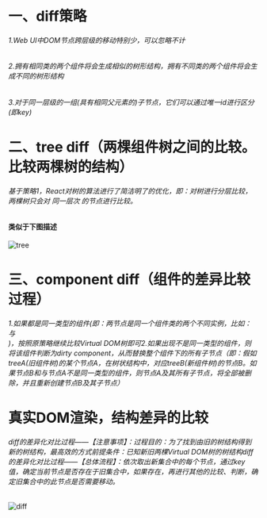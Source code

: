 # 一、diff策略

###### 1.Web UI中DOM节点跨层级的移动特别少，可以忽略不计
###### 2.拥有相同类的两个组件将会生成相似的树形结构，拥有不同类的两个组件将会生成不同的树形结构
###### 3.对于同一层级的一组(具有相同父元素的)子节点，它们可以通过唯一id进行区分(即key)

# 二、tree diff（两棵组件树之间的比较。比较两棵树的结构）

######  基于策略1，React对树的算法进行了简洁明了的优化，即：对树进行分层比较，两棵树只会对 同一层次 的节点进行比较。

#### 类似于下图描述

![tree](https://upload-images.jianshu.io/upload_images/7566087-466bb3637b71a493.png?imageMogr2/auto-orient/strip%7CimageView2/2/w/552/format/webp "树形结构图")

# 三、component diff（组件的差异比较过程）

 ###### 1.如果都是同一类型的组件(即：两节点是同一个组件类的两个不同实例，比如：<div id="before"></div>与<div id="after"></div>)，按照原策略继续比较Virtual DOM树即可2.如果出现不是同一类型的组件，则将该组件判断为dirty component，从而替换整个组件下的所有子节点（即：假如treeA(旧组件树)的某个节点A，在树状结构中，对应treeB(新组件树)的节点B。如果节点B和与节点A不是同一类型的组件，则节点A及其所有子节点，将全部被删除，并且重新创建节点B及其子节点）

# 真实DOM渲染，结构差异的比较

###### diff的差异化对比过程——【注意事项】：过程目的：为了找到由旧的树结构得到新的树结构，最高效的方式前提条件：已知新旧两棵Virtual DOM树的树结构diff的差异化对比过程——【总体流程】：依次取出新集合中的每个节点，通过key值，确定当前节点是否存在于旧集合中，如果存在，再进行其他的比较、判断，确定旧集合中的此节点是否需要移动。

![diff](https://upload-images.jianshu.io/upload_images/7566087-76e5ec97a7e7eafa.png?imageMogr2/auto-orient/strip%7CimageView2/2/w/1000/format/webp "比较过程")